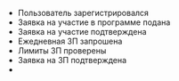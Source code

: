 - Пользователь зарегистрировался
- Заявка на участие в программе подана
- Заявка на участие подтверждена
- Ежедневная ЗП запрошена
- Лимиты ЗП проверены
- Заявка на ЗП подтверждена
- 
